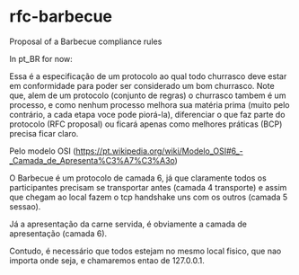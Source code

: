 # rfc-barbecue
Proposal of a Barbecue compliance rules

In pt_BR for now:

Essa é a especificação de um protocolo ao qual todo churrasco deve estar em conformidade para poder ser considerado um bom churrasco.
Note que, alem de um protocolo (conjunto de regras) o churrasco tambem é um processo, e como nenhum processo melhora sua matéria prima (muito pelo contrário, a cada etapa voce pode piorá-la), diferenciar o que faz parte do protocolo (RFC proposal) ou ficará apenas como melhores práticas (BCP) precisa ficar claro.



Pelo modelo OSI (https://pt.wikipedia.org/wiki/Modelo_OSI#6_-_Camada_de_Apresenta%C3%A7%C3%A3o)

O Barbecue é um protocolo de camada 6, já que claramente todos os participantes precisam se transportar antes (camada 4 transporte) e assim que chegam ao local fazem o tcp handshake uns com os outros (camada 5 sessao).

Já a apresentação da carne servida, é obviamente a camada de apresentação (camada 6).

Contudo, é necessário que todos estejam no mesmo local fisico, que nao importa onde seja, e chamaremos entao de 127.0.0.1.



